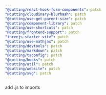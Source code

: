 ```yaml
---
"@cutting/react-hook-form-components": patch
"@cutting/cloudinary-blurhash": patch
"@cutting/use-get-parent-size": patch
"@cutting/component-library": patch
"@cutting/use-shortcuts": patch
"@cutting/frontend-support": patch
"threejs-starter-vite": patch
"@cutting/use-mathjax": patch
"@cutting/devtools": patch
"@cutting/markdown": patch
"@cutting/tsconfig": patch
"@cutting/hooks": patch
"@cutting/util": patch
"@cutting/website": patch
"@cutting/svg": patch
---
```


add .js to imports
